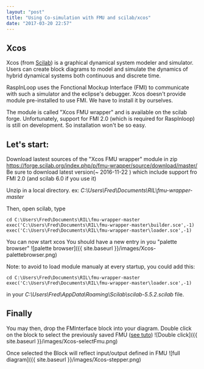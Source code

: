 ```yaml
---
layout: "post"
title: "Using Co-simulation with FMU and scilab/xcos"
date: "2017-03-20 22:57"
---
```

## Xcos
Xcos (from [Scilab](http://www.scilab.org/)) is a graphical dynamical system modeler and simulator. Users can create block diagrams to model and simulate the dynamics of hybrid dynamical systems both continuous and discrete time.

RaspInLoop uses the Fonctional Mockup Interface (FMI) to communicate with such a simulator and the eclipse's debugger. Xcos doesn't provide module pre-installed to use FMI. We have to install it by ourselves.

The module is called "Xcos FMU wrapper" and is available on the scilab forge. Unfortunately, support for FMI 2.0 (which is required for RaspInloop) is still on development. So installation won't be so easy.

## Let's start:

Download lastest sources of the "Xcos FMU wrapper" module in zip https://forge.scilab.org/index.php/p/fmu-wrapper/source/download/master/
Be sure to download latest version(~	2016-11-22  ) which include support fro FMI 2.0 (and scilab 6.0 if you use it)

Unzip in a local directory. ex: *C:\Users\Fred\Documents\RIL\fmu-wrapper-master*

Then, open scilab, type
```
cd C:\Users\Fred\Documents\RIL\fmu-wrapper-master
exec('C:\Users\Fred\Documents\RIL\fmu-wrapper-master\builder.sce',-1)
exec('C:\Users\Fred\Documents\RIL\fmu-wrapper-master\loader.sce',-1)
```
You can now start xcos
You should have a new entry in you "palette browser"
![palette browser]({{ site.baseurl }}/images/Xcos-palettebrowser.png)

  Note: to avoid to load module manualy at every startup, you could add this:

```
cd C:\Users\Fred\Documents\RIL\fmu-wrapper-master
exec('C:\Users\Fred\Documents\RIL\fmu-wrapper-master\loader.sce',-1)
```

in your *C:\Users\Fred\AppData\Roaming\Scilab\scilab-5.5.2\.scilab* file.

## Finally

You may then, drop the FMInterface block into your diagram.
Double click on the block to select the previously saved FMU ([see tuto]({{2016-04-05-example-BlinkGpioExample.md}}))
![Double click]({{ site.baseurl }}/images/Xcos-selectFmu.png)

Once selected the Block will reflect input/output defined in FMU
![full diagram]({{ site.baseurl }}/images/Xcos-stepper.png)

